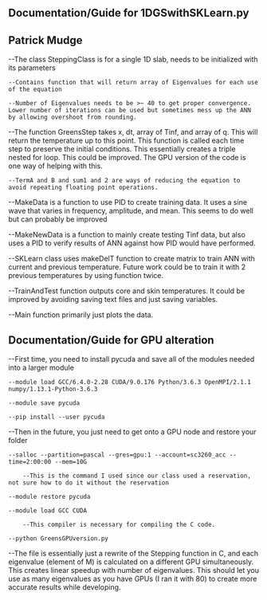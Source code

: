 ## Documentation/Guide for 1DGSwithSKLearn.py
## Patrick Mudge
--The class SteppingClass is for a single 1D slab, needs to be initialized with its parameters

    --Contains function that will return array of Eigenvalues for each use of the equation
    
    --Number of Eigenvalues needs to be >~ 40 to get proper convergence.  Lower number of iterations can be used but sometimes mess up the ANN by allowing overshoot from rounding.
    
--The function GreensStep takes x, dt, array of Tinf, and array of q.  This will return the temperature up to this point.  This function is called each time step to preserve the initial conditions.  This essentially creates a triple nested for loop.  This could be improved.  The GPU version of the code is one way of helping with this.

    --TermA and B and sum1 and 2 are ways of reducing the equation to avoid repeating floating point operations.
    
--MakeData is a function to use PID to create training data.  It uses a sine wave that varies in frequency, amplitude, and mean.  This seems to do well but can probably be improved

--MakeNewData is a function to mainly create testing Tinf data, but also uses a PID to verify results of ANN against how PID would have performed.

--SKLearn class uses makeDelT function to create matrix to train ANN with current and previous temperature.  Future work could be to 
train it with 2 previous temperatures by using function twice.

--TrainAndTest function outputs core and skin temperatures.  It could be improved by avoiding saving text files and just saving variables.

--Main function primarily just plots the data.

## Documentation/Guide for GPU alteration

--First time, you need to install pycuda and save all of the modules needed into a larger module

    --module load GCC/6.4.0-2.28 CUDA/9.0.176 Python/3.6.3 OpenMPI/2.1.1 numpy/1.13.1-Python-3.6.3
    
    --module save pycuda
    
    --pip install --user pycuda
    
--Then in the future, you just need to get onto a GPU node and restore your folder

    --salloc --partition=pascal --gres=gpu:1 --account=sc3260_acc --time=2:00:00 --mem=10G
    
        --This is the command I used since our class used a reservation, not sure how to do it without the reservation
        
    --module restore pycuda
    
    --module load GCC CUDA
    
        --This compiler is necessary for compiling the C code.
        
    --python GreensGPUversion.py
    
--The file is essentially just a rewrite of the Stepping function in C, and each eigenvalue (element of M) is calculated on a different GPU simultaneously.  This creates linear speedup with number of eigenvalues.  This should let you use as many eigenvalues as you have GPUs (I ran it with 80) to create more accurate results while developing.

